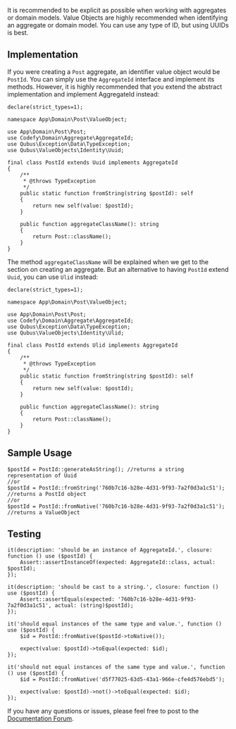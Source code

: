 It is recommended to be explicit as possible when working with aggregates or domain models. Value Objects are highly 
recommended when identifying an aggregate or domain model. You can use any type of ID, but using UUIDs is best.

Implementation
--------------

If you were creating a `Post` aggregate, an identifier value object would be `PostId`. You can simply use the 
`AggregateId` interface and implement its methods. However, it is highly recommended that you extend the abstract 
implementation and implement AggregateId instead:

    declare(strict_types=1);
    
    namespace App\Domain\Post\ValueObject;
    
    use App\Domain\Post\Post;
    use Codefy\Domain\Aggregate\AggregateId;
    use Qubus\Exception\Data\TypeException;
    use Qubus\ValueObjects\Identity\Uuid;
    
    final class PostId extends Uuid implements AggregateId
    {
        /**
         * @throws TypeException
         */
        public static function fromString(string $postId): self
        {
            return new self(value: $postId);
        }
    
        public function aggregateClassName(): string
        {
            return Post::className();
        }
    }

The method `aggregateClassName` will be explained when we get to the section on creating an aggregate. But an 
alternative to having `PostId` extend `Uuid`, you can use `Ulid` instead:

    declare(strict_types=1);
    
    namespace App\Domain\Post\ValueObject;
    
    use App\Domain\Post\Post;
    use Codefy\Domain\Aggregate\AggregateId;
    use Qubus\Exception\Data\TypeException;
    use Qubus\ValueObjects\Identity\Ulid;
    
    final class PostId extends Ulid implements AggregateId
    {
        /**
         * @throws TypeException
         */
        public static function fromString(string $postId): self
        {
            return new self(value: $postId);
        }
    
        public function aggregateClassName(): string
        {
            return Post::className();
        }
    }

Sample Usage
------------

    $postId = PostId::generateAsString(); //returns a string representation of Uuid
    //or
    $postId = PostId::fromString('760b7c16-b28e-4d31-9f93-7a2f0d3a1c51'); //returns a PostId object
    //or
    $postId = PostId::fromNative('760b7c16-b28e-4d31-9f93-7a2f0d3a1c51'); //returns a ValueObject

Testing
-------

    it(description: 'should be an instance of AggregateId.', closure: function () use ($postId) {
        Assert::assertInstanceOf(expected: AggregateId::class, actual: $postId);
    });
    
    it(description: 'should be cast to a string.', closure: function () use ($postId) {
        Assert::assertEquals(expected: '760b7c16-b28e-4d31-9f93-7a2f0d3a1c51', actual: (string)$postId);
    });
    
    it('should equal instances of the same type and value.', function () use ($postId) {
        $id = PostId::fromNative($postId->toNative());
    
        expect(value: $postId)->toEqual(expected: $id);
    });
    
    it('should not equal instances of the same type and value.', function () use ($postId) {
        $id = PostId::fromNative('d5f77025-63d5-43a1-966e-cfe4d576ebd5');
    
        expect(value: $postId)->not()->toEqual(expected: $id);
    });

If you have any questions or issues, please feel free to post to the [Documentation Forum](https://codefyphp.com/community/documentation/).